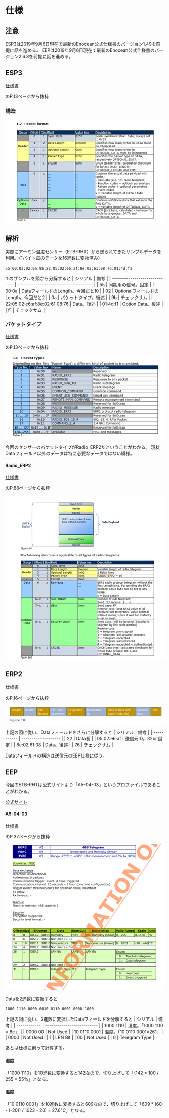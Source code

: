 # 仕様
## 注意
 ESP3は2019年9月6日現在で最新のEnocean公式仕様書のバージョン1.49を前提に話を進める。
 EEPは2019年9月6日現在で最新のEnocean公式仕様書のバージョン2.6.8を前提に話を進める。

## ESP3
[仕様書](http://www.enocean.com/esp)

のP.13ページから抜粋
### 構造
![構造](https://github.com/borikatsu/read_enocean_sensor_python/blob/master/readme/esp3.png)

## 解析
実際にアーミン温度センサー（ETB-RHT）から送られてきたサンプルデータを利用。（1バイト毎のデータを16進数に変換済み）
```
55:00:0a:02:0a:9b:22:05:02:e6:af:8e:02:61:08:76:01:4d:f1
```

↑のサンプルを頭から分解すると
| シリアル                      | 備考                                  | 
| ----------------------------- | ------------------------------------- | 
| 55                            | 同期用の信号。固定                    | 
| 00:0a                         | DataフィールドのLength。今回だと10    | 
| 02                            | OptionalフィールドのLength。今回だと2 | 
| 0a                            | パケットタイプ。後述                  | 
| 9b                            | チェックサム                          | 
| 22:05:02:e6:af:8e:02:61:08:76 | Data。後述                            | 
| 01:4d:f1                      | Option Data。後述                     | 
| f1                            | チェックサム                          | 

### バケットタイプ
[仕様書](http://www.enocean.com/esp)

のP.13ページから抜粋

![バケットタイプ](https://github.com/borikatsu/read_enocean_sensor_python/blob/master/readme/packet.png)

今回のセンサーのバケットタイプがRadio_ERP2だということがわかる。
現状Dataフィールド以外のデータは特に必要なデータではない模様。

#### Radio_ERP2
[仕様書](http://www.enocean.com/esp)

のP.88ページから抜粋

![erp2](https://github.com/borikatsu/read_enocean_sensor_python/blob/master/readme/erp2.png)


## ERP2
[仕様書](http://www.enocean.com/erp2)

のP.16ページから抜粋

![erp2_1](https://github.com/borikatsu/read_enocean_sensor_python/blob/master/readme/erp2_1.PNG)

上記の図に従い、Dataフィールドをさらに分解すると
| シリアル    | 備考                | 
| ----------- | ------------------- | 
| 22          | Data長              | 
| 05:02:e6:af | 送信元ID。32bit固定 | 
| 8e:02:61:08 | Data。後述          | 
| 76          | チェックサム        | 


Dataフィールドの構造は送信元のEEP仕様に従う。

## EEP
今回のETB-RHTは公式サイトより「A5-04-03」というプロファイルであることがわかる。

[公式サイト](http://www.itec-corp.co.jp/index.php?ETx-RHT)


#### A5-04-03
[仕様書](http://www.enocean-alliance.org/eep/)

のP.37ページから抜粋

![eep](https://github.com/borikatsu/read_enocean_sensor_python/blob/master/readme/eep.png)


Dataを2進数に変換すると
```
1000 1110 0000 0010 0110 0001 0000 1000
```

上記の図に従い、2進数に変換したDataフィールドを分解すると
| シリアル     | 備考                       | 
| ------------ | -------------------------- | 
| 1000 1110    | 湿度。「1000 1110 = 8e」   | 
| 0000 00      | Not Used                   | 
| 10 0110 0001 | 温度。「10 0110 0001=261」 | 
| 0000         | Not Used                   | 
| 1            | LRN Bit                    | 
| 00           | Not Used                   | 
| 0            | Teregram Type              | 

あとは仕様に則って計算する。
#### 湿度
「1000 1110」を10進数に変換すると142なので、切り上げして「(142 * 100 / 255 = 55%」となる。
#### 温度
「10 0110 0001」を10進数に変換すると609なので、切り上げして「609 * (60 - (-20)) / 1023 - 20) = 27.6℃」となる。
